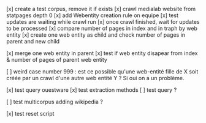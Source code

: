 
[x] create a test corpus, remove it if exists
[x] crawl medialab website from statpages depth 0
[x] add Webentity creation rule on equipe
[x] test updates are waiting while crawl run
[x] once crawl finished, wait for updates to be processed
[x] compare number of pages in index and in traph by web entity
[x] create one web entity as child and check number of pages in parent and new child

[x] merge one web entity in parent
[x] test if web entity disapear from index & number of pages of parent web entity

[ ] weird case number 999 : est ce possible qu'une web-entité fille de X soit créée par un crawl d'une autre web entité Y ? Si oui on a un problème.

[x] test query ouestware
[x] test extraction methods
[ ] test query ?

[ ] test multicorpus adding wikipedia ?

[x] test reset script